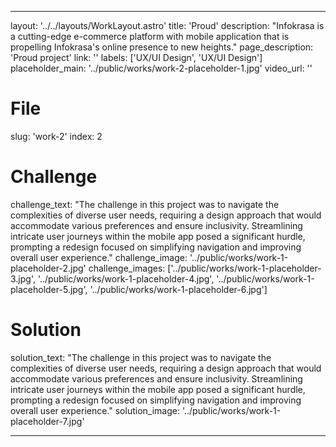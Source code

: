 ---

layout: '../../layouts/WorkLayout.astro'
title: 'Proud'
description: "Infokrasa is a cutting-edge e-commerce platform with mobile application that is propelling Infokrasa's online presence to new heights."
page_description: 'Proud project'
link: ''
labels: ['UX/UI Design', 'UX/UI Design']
placeholder_main: '../public/works/work-2-placeholder-1.jpg'
video_url: ''
# File
slug: 'work-2'
index: 2
# Challenge
challenge_text: "The challenge in this project was to navigate the complexities of diverse user needs, requiring a design approach that would accommodate various preferences and ensure inclusivity. Streamlining intricate user journeys within the mobile app posed a significant hurdle, prompting a redesign focused on simplifying navigation and improving overall user experience."
challenge_image: '../public/works/work-1-placeholder-2.jpg'
challenge_images: ['../public/works/work-1-placeholder-3.jpg', 
                   '../public/works/work-1-placeholder-4.jpg', 
                   '../public/works/work-1-placeholder-5.jpg', 
                   '../public/works/work-1-placeholder-6.jpg']
# Solution
solution_text: "The challenge in this project was to navigate the complexities of diverse user needs, requiring a design approach that would accommodate various preferences and ensure inclusivity. Streamlining intricate user journeys within the mobile app posed a significant hurdle, prompting a redesign focused on simplifying navigation and improving overall user experience."
solution_image: '../public/works/work-1-placeholder-7.jpg'

---